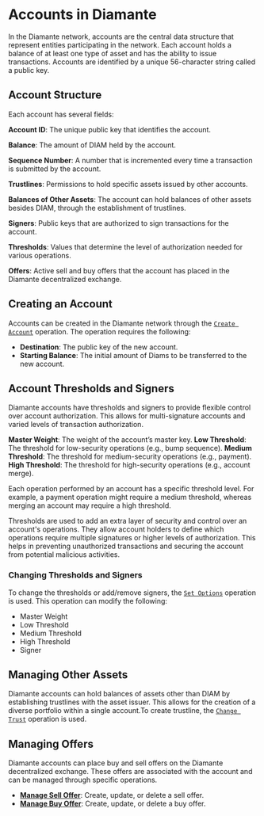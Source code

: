 # Accounts in Diamante

In the Diamante network, accounts are the central data structure that represent entities participating in the network. Each account holds a balance of at least one type of asset and has the ability to issue transactions. Accounts are identified by a unique 56-character string called a public key.

## Account Structure

Each account has several fields:

**Account ID**: The unique public key that identifies the account.

**Balance**: The amount of DIAM held by the account.

**Sequence Number**: A number that is incremented every time a transaction is submitted by the account.

**Trustlines**: Permissions to hold specific assets issued by other accounts.

**Balances of Other Assets**: The account can hold balances of other assets besides DIAM, through the establishment of trustlines.

**Signers**: Public keys that are authorized to sign transactions for the account.

**Thresholds**: Values that determine the level of authorization needed for various operations.

**Offers**: Active sell and buy offers that the account has placed in the Diamante decentralized exchange.

## Creating an Account

Accounts can be created in the Diamante network through the [`Create Account`](/fundamentals/operations?id=create-account) operation. The operation requires the following:

- **Destination**: The public key of the new account.
- **Starting Balance**: The initial amount of Diams to be transferred to the new account.

## Account Thresholds and Signers

Diamante accounts have thresholds and signers to provide flexible control over account authorization. This allows for multi-signature accounts and varied levels of transaction authorization.

**Master Weight**: The weight of the account’s master key.
**Low Threshold**: The threshold for low-security operations (e.g., bump sequence).
**Medium Threshold**: The threshold for medium-security operations (e.g., payment).
**High Threshold**: The threshold for high-security operations (e.g., account merge).

Each operation performed by an account has a specific threshold level. For example, a payment operation might require a medium threshold, whereas merging an account may require a high threshold.

Thresholds are used to add an extra layer of security and control over an account's operations. They allow account holders to define which operations require multiple signatures or higher levels of authorization. This helps in preventing unauthorized transactions and securing the account from potential malicious activities.

### Changing Thresholds and Signers

To change the thresholds or add/remove signers, the [`Set Options`](/fundamentals/operations?id=set-options) operation is used. This operation can modify the following:

- Master Weight
- Low Threshold
- Medium Threshold
- High Threshold
- Signer

## Managing Other Assets

Diamante accounts can hold balances of assets other than DIAM by establishing trustlines with the asset issuer. This allows for the creation of a diverse portfolio within a single account.To create trustline, the [`Change Trust`](/fundamentals/operations?id=change-trust) operation is used.

## Managing Offers

Diamante accounts can place buy and sell offers on the Diamante decentralized exchange. These offers are associated with the account and can be managed through specific operations.

- [**Manage Sell Offer**](/fundamentals/operations?id=manage-buy-offer): Create, update, or delete a sell offer.
- [**Manage Buy Offer**](/fundamentals/operations?id=manage-sell-offer): Create, update, or delete a buy offer.

